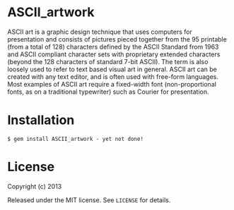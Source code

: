 ASCII_artwork
======
ASCII art is a graphic design technique that uses computers for 
presentation and consists of pictures pieced together from the 95 
printable (from a total of 128) characters defined by the ASCII 
Standard from 1963 and ASCII compliant character sets with proprietary 
extended characters (beyond the 128 characters of standard 7-bit ASCII).
The term is also loosely used to refer to text based visual art in 
general. ASCII art can be created with any text editor, and is often 
used with free-form languages. Most examples of ASCII art require a 
fixed-width font (non-proportional fonts, as on a traditional 
typewriter) such as Courier for presentation.

# Installation

    $ gem install ASCII_artwork - yet not done!

# License

Copyright (c) 2013

Released under the MIT license. See `LICENSE` for details.
